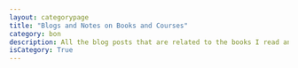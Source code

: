 ```yaml
---
layout: categorypage
title: "Blogs and Notes on Books and Courses"
category: bon
description: All the blog posts that are related to the books I read and courses I take
isCategory: True
---
```

